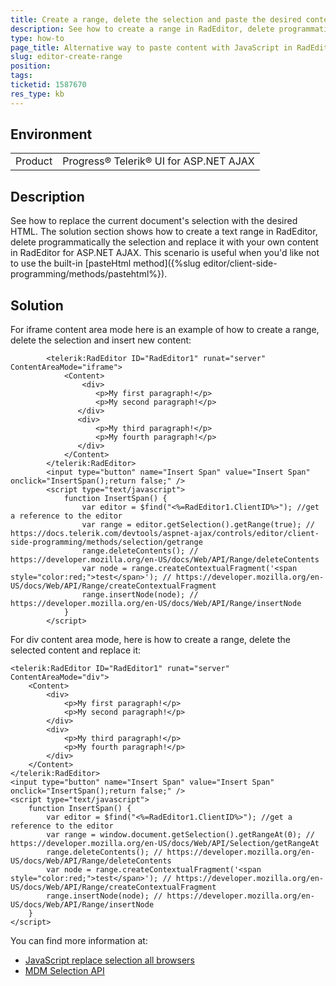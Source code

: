 ```yaml
---
title: Create a range, delete the selection and paste the desired content over the selection
description: See how to create a range in RadEditor, delete programmatically the selection and replace it with your own content in RadEditor for ASP.NET AJAX
type: how-to
page_title: Alternative way to paste content with JavaScript in RadEditor
slug: editor-create-range
position: 
tags: 
ticketid: 1587670
res_type: kb
---
```


## Environment
<table>
	<tbody>
		<tr>
			<td>Product</td>
			<td>Progress® Telerik® UI for ASP.NET AJAX</td>
		</tr>
	</tbody>
</table>


## Description
See how to replace the current document's selection with the desired HTML. The solution section shows how to create a text range in RadEditor, delete programmatically the selection and replace it with your own content in RadEditor for ASP.NET AJAX. This scenario is useful when you'd like not to use the built-in [pasteHtml method]({%slug editor/client-side-programming/methods/pastehtml%}).

## Solution
For iframe content area mode here is an example of how to create a range, delete the selection and insert new content:

````ASP.NET
        <telerik:RadEditor ID="RadEditor1" runat="server" ContentAreaMode="iframe">
            <Content>
                <div>
                   <p>My first paragraph!</p>
                   <p>My second paragraph!</p>
               </div>   
               <div>
                   <p>My third paragraph!</p>
                   <p>My fourth paragraph!</p>
               </div>  
            </Content>
        </telerik:RadEditor>
        <input type="button" name="Insert Span" value="Insert Span" onclick="InsertSpan();return false;" />
        <script type="text/javascript">
            function InsertSpan() {
                var editor = $find("<%=RadEditor1.ClientID%>"); //get a reference to the editor
                var range = editor.getSelection().getRange(true); // https://docs.telerik.com/devtools/aspnet-ajax/controls/editor/client-side-programming/methods/selection/getrange
                range.deleteContents(); // https://developer.mozilla.org/en-US/docs/Web/API/Range/deleteContents
                var node = range.createContextualFragment('<span style="color:red;">test</span>'); // https://developer.mozilla.org/en-US/docs/Web/API/Range/createContextualFragment
                range.insertNode(node); // https://developer.mozilla.org/en-US/docs/Web/API/Range/insertNode
            }
        </script>
````

For div content area mode, here is how to create a range, delete the selected content and replace it:

````ASP.NET
<telerik:RadEditor ID="RadEditor1" runat="server" ContentAreaMode="div">
    <Content>
        <div>
            <p>My first paragraph!</p>
            <p>My second paragraph!</p>
        </div>   
        <div>
            <p>My third paragraph!</p>
            <p>My fourth paragraph!</p>
        </div>  
    </Content>
</telerik:RadEditor>
<input type="button" name="Insert Span" value="Insert Span" onclick="InsertSpan();return false;" />
<script type="text/javascript">
    function InsertSpan() {
        var editor = $find("<%=RadEditor1.ClientID%>"); //get a reference to the editor
        var range = window.document.getSelection().getRangeAt(0); // https://developer.mozilla.org/en-US/docs/Web/API/Selection/getRangeAt
        range.deleteContents(); // https://developer.mozilla.org/en-US/docs/Web/API/Range/deleteContents
        var node = range.createContextualFragment('<span style="color:red;">test</span>'); // https://developer.mozilla.org/en-US/docs/Web/API/Range/createContextualFragment
        range.insertNode(node); // https://developer.mozilla.org/en-US/docs/Web/API/Range/insertNode
    }
</script>
````

You can find more information at:

* [JavaScript replace selection all browsers](https://stackoverflow.com/questions/5393922/javascript-replace-selection-all-browsers)
* [MDM Selection API](https://developer.mozilla.org/en-US/docs/Web/API/Selection)
   
   